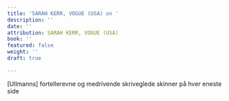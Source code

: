 ```yaml
---
title: 'SARAH KERR, VOGUE (USA) on '
description: ''
date: ''
attribution: SARAH KERR, VOGUE (USA)
book: ''
featured: false
weight: ''
draft: true

---
```

[Ullmanns] fortellerevne og medrivende skriveglede skinner på hver eneste side
